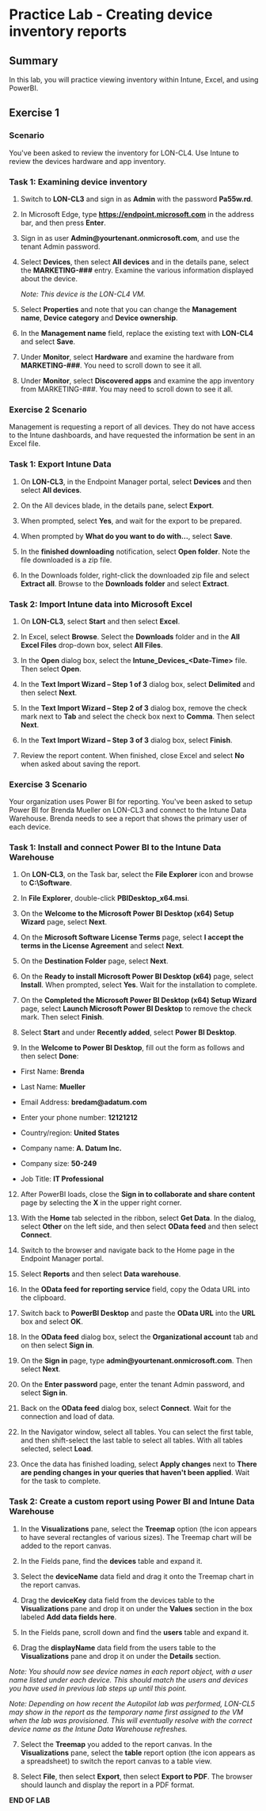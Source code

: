 # Practice Lab - Creating device inventory reports

## Summary

In this lab, you will practice viewing inventory within Intune, Excel, and using PowerBI.

## Exercise 1 

### Scenario

You've been asked to review the inventory for LON-CL4.  Use Intune to review the devices hardware and app inventory.

### Task 1: Examining device inventory

1.  Switch to **LON-CL3** and sign in as **Admin** with the password **Pa55w.rd**.

2.  In Microsoft Edge, type **https://endpoint.microsoft.com** in the address bar, and
    then press **Enter**.

3.  Sign in as user **Admin\@yourtenant.onmicrosoft.com**, and use the tenant
    Admin password. 

4.  Select **Devices**, then select **All devices** and in the details pane, select the
    **MARKETING-###** entry. Examine the various
    information displayed about the device.

    _Note: This device is the LON-CL4 VM._

5.  Select **Properties** and note that you can change the **Management name**,
    **Device category** and **Device ownership**.

6.  In the **Management name** field, replace the existing text with **LON-CL4** and select **Save**.

7.  Under **Monitor**, select **Hardware** and examine the hardware from
    **MARKETING-###**. You need to scroll down to see it all.

8.  Under **Monitor**, select **Discovered apps** and examine the app inventory
    from MARKETING-###. You may need to scroll down to see it all.


### Exercise 2 Scenario

Management is requesting a report of all devices. They do not have access to the Intune dashboards, and have requested the information be sent in an Excel file.

### Task 1: Export Intune Data

1.  On **LON-CL3**, in the Endpoint Manager portal, select **Devices** and then select **All devices**.

3.  On the All devices blade, in the details pane, select **Export**.

4.  When prompted, select **Yes**, and wait for the export to be prepared.

5.  When prompted by **What do you want to do with…**, select **Save**.

6.  In the **finished downloading** notification, select **Open folder**. Note the file downloaded is a zip file. 

7. In the Downloads folder, right-click the downloaded zip file and select **Extract all**. Browse to the **Downloads folder** and select **Extract**.


### Task 2: Import Intune data into Microsoft Excel

1.  On **LON-CL3**, select **Start** and then select **Excel**.

2.  In Excel, select **Browse**. Select the **Downloads** folder and in the **All
    Excel Files** drop-down box, select **All Files**.

3.  In the **Open** dialog box, select the **Intune_Devices_\<Date-Time\>**
    file. Then select **Open**.

4.  In the **Text Import Wizard – Step 1 of 3** dialog box, select **Delimited**
    and then select **Next**.

5.  In the **Text Import Wizard – Step 2 of 3** dialog box, remove the check
    mark next to **Tab** and select the check box next to **Comma**. Then select
    **Next**.

6.  In the **Text Import Wizard – Step 3 of 3** dialog box, select **Finish**.

7.  Review the report content. When finished, close Excel and select **No** when asked about saving the report.


### Exercise 3 Scenario

Your organization uses Power BI for reporting.  You've been asked to setup Power BI for Brenda Mueller on LON-CL3 and connect to the Intune Data Warehouse.  Brenda needs to see a report that shows the primary user of each device. 

### Task 1: Install and connect Power BI to the Intune Data Warehouse

1.  On **LON-CL3**, on the Task bar, select the **File Explorer** icon and browse
    to **C:\\Software**.

2.  In **File Explorer**, double-click **PBIDesktop_x64.msi**.

3.  On the **Welcome to the Microsoft Power BI Desktop (x64) Setup Wizard**
    page, select **Next**.

4.  On the **Microsoft Software License Terms** page, select **I accept the terms
    in the License Agreement** and select **Next**.

5.  On the **Destination Folder** page, select **Next**.

6.  On the **Ready to install Microsoft Power BI Desktop (x64)** page, select
    **Install**. When prompted, select **Yes**. Wait for the installation to
    complete.

7.  On the **Completed the Microsoft Power BI Desktop (x64) Setup Wizard** page,
    select **Launch Microsoft Power BI Desktop** to remove the check mark. Then
    select **Finish**.

10. Select **Start** and under **Recently added**, select **Power BI Desktop**.

11. In the **Welcome to Power BI Desktop**, fill out the form as follows and
    then select **Done**:

-   First Name: **Brenda**

-   Last Name: **Mueller**

-   Email Address: **bredam\@adatum.com**

-   Enter your phone number: **12121212**

-   Country/region: **United States**

-   Company name: **A. Datum Inc.**

-   Company size: **50-249**

-   Job Title: **IT Professional**

12. After PowerBI loads, close the **Sign in to collaborate and share content** page by selecting the
    **X** in the upper right corner.

13.  With the **Home** tab selected in the ribbon, select **Get Data**. In the dialog, select **Other** on the left side, and then select **OData feed** and then select **Connect**.

14.  Switch to the browser and navigate back to the Home page in the Endpoint Manager portal. 

15.  Select **Reports** and then select **Data warehouse**.

16.  In the **OData feed for reporting service** field, copy the Odata URL into the clipboard.

17.  Switch back to **PowerBI Desktop** and paste the **OData URL** into the
    **URL** box and select **OK**.

18.  In the **OData feed** dialog box, select the **Organizational account** tab
    and on then select **Sign in**.

19.  On the **Sign in** page, type **admin\@yourtenant.onmicrosoft.com**. Then
    select **Next**.

20.  On the **Enter password** page, enter the tenant Admin
    password, and select **Sign in**.

21. Back on the **OData feed** dialog box, select **Connect**. Wait for the
    connection and load of data. 
    
22. In the Navigator window, select all tables. You can select the first table, and then shift-select the last table to select all tables.  With all tables selected, select **Load**.

22. Once the data has finished loading, select **Apply changes** next to **There are pending changes in your queries
    that haven't been applied**. Wait for the task to complete.

### Task 2: Create a custom report using Power BI and Intune Data Warehouse

1.  In the **Visualizations** pane, select the **Treemap** option (the icon appears to have several rectangles of various sizes). The Treemap chart will be added to the report canvas.

2.  In the Fields pane, find the **devices** table and expand it. 

3.  Select the **deviceName** data field and drag it onto the Treemap chart in the report canvas.

4.  Drag the **deviceKey** data field from the devices table to the **Visualizations** pane and drop it on under the **Values** section in the box labeled **Add data fields here**.

5.  In the Fields pane, scroll down and find the **users** table and expand it. 

6.  Drag the **displayName** data field from the users table to the **Visualizations** pane and drop it on under the **Details** section.

_Note: You should now see device names in each report object, with a user name listed under each device. This should match the users and devices you have used in previous lab steps up until this point._

_Note: Depending on how recent the Autopilot lab was performed, LON-CL5 may show in the report as the temporary name first assigned to the VM when the lab was provisioned. This will eventually resolve with the correct device name as the Intune Data Warehouse refreshes._ 

7.  Select the **Treemap** you added to the report canvas. In the **Visualizations** pane, select the **table** report option (the icon appears as a spreadsheet) to switch the report canvas to a table view.

8.  Select **File**, then select **Export**, then select **Export to PDF**.  The browser should launch and display the report in a PDF format. 


**END OF LAB**